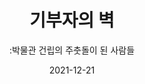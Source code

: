 ---
title: 기부자의 벽
subtitle: ":박물관 건립의 주춧돌이 된 사람들"
date: 2021-12-21
summary: 전쟁과여성인권박물관이 건립되기까지 주춧돌이 되어 준 후원자들의 명단이 2층 중앙 벽면에 새겨져 있다. 기부자의 벽에는 약 7,500여 명의 이름이 새겨져 있다. 이 중 국내 개인은 5,600여 명, 국내 단체 및 기관 400여 곳에 이른다. 국내뿐만 아니라 국외에서도 1,500여 개인 및 단체가 박물관 건립에 힘써 주었다. 특히 이 중 일본인과 일본단체가 무려 1,400여 건을 차지하고 있다.
weight: 11
image: https://r2.womenandwarmuseum.net/exhibition/(3)2층/기부자의벽/LHS_0794.jpg
layout: view01
resources:
- partial_layout: full-1
  components: 
  - name: 기부자의벽
    params:
      icon: photo
    src: https://r2.womenandwarmuseum.net/exhibition/(3)2층/기부자의벽/LHS_0794.jpg
    description:
    target: /items/32층/기부자의벽/lhs_0749
- partial_layout: horizontal-2
  components: 
    - name: 기부자의 벽(확대1)
      params:
        icon: photo
      src: https://r2.womenandwarmuseum.net/exhibition/(3)2층/기부자의벽/L1755124.jpg
      description:
      target:
    - name: 기부자의 벽(확대2)
      params:
        icon: photo
      src: https://r2.womenandwarmuseum.net/exhibition/(3)2층/기부자의벽/L1755129.jpg
      description:
      target:
- partial_layout: horizontal-2
  components: 
    - name: 기부자의 벽(박물관 내 모습1)
      params:
        icon: photo
      src: https://r2.womenandwarmuseum.net/exhibition/(3)2층/기부자의벽/LHS_0116.jpg
      description:
      target:
    - name: 기부자의 벽(박물관 내 모습 2)
      params:
        icon: photo
      src: https://r2.womenandwarmuseum.net/exhibition/(3)2층/기부자의벽/LHS_0792.jpg
      description:
      target:              
---